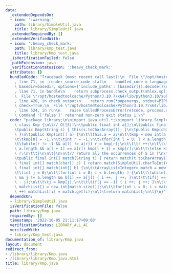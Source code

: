 ```yaml
---
data:
  _extendedDependsOn:
  - icon: ':warning:'
    path: library/SimpleUtil.java
    title: library/SimpleUtil.java
  _extendedRequiredBy: []
  _extendedVerifiedWith:
  - icon: ':heavy_check_mark:'
    path: library/Kmp_test.java
    title: library/Kmp_test.java
  _isVerificationFailed: false
  _pathExtension: java
  _verificationStatusIcon: ':heavy_check_mark:'
  attributes: {}
  bundledCode: "Traceback (most recent call last):\n  File \"/opt/hostedtoolcache/Python/3.10.7/x64/lib/python3.10/site-packages/onlinejudge_verify/documentation/build.py\"\
    , line 71, in _render_source_code_stat\n    bundled_code = language.bundle(stat.path,\
    \ basedir=basedir, options={'include_paths': [basedir]}).decode()\n  File \"/opt/hostedtoolcache/Python/3.10.7/x64/lib/python3.10/site-packages/onlinejudge_verify/languages/user_defined.py\"\
    , line 71, in bundle\n    return subprocess.check_output(shlex.split(command))\n\
    \  File \"/opt/hostedtoolcache/Python/3.10.7/x64/lib/python3.10/subprocess.py\"\
    , line 420, in check_output\n    return run(*popenargs, stdout=PIPE, timeout=timeout,\
    \ check=True,\n  File \"/opt/hostedtoolcache/Python/3.10.7/x64/lib/python3.10/subprocess.py\"\
    , line 524, in run\n    raise CalledProcessError(retcode, process.args,\nsubprocess.CalledProcessError:\
    \ Command '['false']' returned non-zero exit status 1.\n"
  code: "package library;\n\nimport java.util.*;\nimport library.SimpleUtil;\n\nfinal\
    \ class Kmp {\n\t// O(|S|)\n\tpublic final int a[];\n\tpublic final int kmp[];\n\
    \tpublic Kmp(String s) { this(s.toCharArray()); }\n\tpublic Kmp(char[] c) { this(SimpleUtil.charToInt(c));\
    \ }\n\tpublic Kmp(int[] a) {\n\t\tthis.a = a;\n\t\tkmp = new int[a.length + 1];\n\
    \t\tkmp[0] = -1;\n\t\tint r = -1;\n\t\tfor(int l = 0; l < a.length; l ++) {\n\t\
    \t\twhile(r != -1 && a[l] != a[r]) r = kmp[r];\n\t\t\tr ++;\n\t\t\tif(l + 1 <\
    \ a.length && a[l + 1] == a[r]) kmp[l + 1] = kmp[r];\n\t\t\telse kmp[l + 1] =\
    \ r;\n\t\t}\n\n\t}\n\n\t// return all the occurrences of S in T\n\t// O(|S|+|T|)\n\
    \tpublic final int[] match(String t) { return match(t.toCharArray()); }\n\tpublic\
    \ final int[] match(char[] c) { return match(SimpleUtil.charToInt(c)); }\n\tpublic\
    \ final int[] match(int[] b) {\n\t\tArrayList<Integer> match = new ArrayList<Integer>();\n\
    \t\tint j = 0;\n\t\tfor(int i = 0; i < b.length; ) {\n\t\t\twhile(i != b.length\
    \ && j != a.length && b[i] == a[j]) { i ++; j ++; }\n\t\t\tif(j == a.length) match.add(i\
    \ - j);\n\t\t\tj = kmp[j];\n\t\t\tif(j == -1) { i ++; j ++; }\n\t\t}\n\t\tint\
    \ matchList[] = new int[match.size()];\n\t\tfor(int i = 0; i < match.size(); i\
    \ ++) matchList[i] = match.get(i);\n\t\treturn matchList;\n\t}\n}"
  dependsOn:
  - library/SimpleUtil.java
  isVerificationFile: false
  path: library/Kmp.java
  requiredBy: []
  timestamp: '2022-10-05 21:11:17+09:00'
  verificationStatus: LIBRARY_ALL_AC
  verifiedWith:
  - library/Kmp_test.java
documentation_of: library/Kmp.java
layout: document
redirect_from:
- /library/library/Kmp.java
- /library/library/Kmp.java.html
title: library/Kmp.java
---
```

